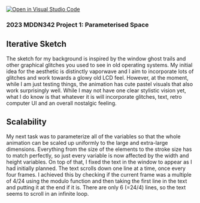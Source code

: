 [![Open in Visual Studio Code](https://classroom.github.com/assets/open-in-vscode-c66648af7eb3fe8bc4f294546bfd86ef473780cde1dea487d3c4ff354943c9ae.svg)](https://classroom.github.com/online_ide?assignment_repo_id=10300782&assignment_repo_type=AssignmentRepo)
### 2023 MDDN342 Project 1: Parameterised Space
## Iterative Sketch
The sketch for my background is inspired by the window ghost trails and other graphical glitches you used to see in old operating systems.
My initial idea for the aesthetic is distinctly vaporwave and I aim to incorporate lots of glitches and work towards a glowy old LCD feel. However, at the moment, while I am just testing things, the animation has cute pastel visuals that also work surprisingly well.
While I may not have one clear stylistic vision yet, what I do know is that whatever it is will incorporate glitches, text, retro computer UI and an overall nostalgic feeling.
## Scalability
My next task was to parameterize all of the variables so that the whole animation can be scaled up uniformly to the large and extra-large dimensions. Everything from the size of the elements to the stroke size has to match perfectly, so just every variable is now affected by the width and height variables. On top of that, I fixed the text in the window to appear as I had initially planned. The text scrolls down one line at a time, once every four frames. I achieved this by checking if the current frame was a multiple of 4/24 using the modulo function and then taking the first line in the text and putting it at the end if it is. There are only 6 (=24/4) lines, so the text seems to scroll in an infinite loop.